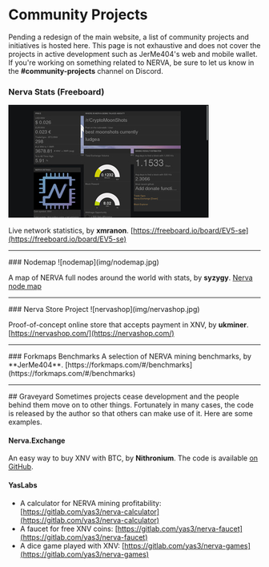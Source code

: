 # Community Projects
Pending a redesign of the main website, a list of community projects and initiatives is hosted here. This page is not exhaustive and does not cover the projects in active development such as JerMe404's web and mobile wallet. If you're working on something related to NERVA, be sure to let us know in the **#community-projects** channel on Discord.

### Nerva Stats (Freeboard)
![freeboard](img/freeboard.jpg)

Live network statistics, by **xmranon**. [https://freeboard.io/board/EV5-se](https://freeboard.io/board/EV5-se)

<hr>
### Nodemap
![nodemap](img/nodemap.jpg)

A map of NERVA full nodes around the world with stats, by **syzygy**. [Nerva node map][nerva-nodemap-link]

<hr>
### Nerva Store Project
![nervashop](img/nervashop.jpg)

Proof-of-concept online store that accepts payment in XNV, by **ukminer**. [https://nervashop.com/](https://nervashop.com/)<br>

<hr>
### Forkmaps Benchmarks
A selection of NERVA mining benchmarks, by **JerMe404**. [https://forkmaps.com/#/benchmarks](https://forkmaps.com/#/benchmarks)

<hr>
## Graveyard
Sometimes projects cease development and the people behind them move on to other things. Fortunately in many cases, the code is released by the author so that others can make use of it. Here are some examples.

#### Nerva.Exchange
An easy way to buy XNV with BTC, by **Nithronium**. The code is available [on GitHub](https://github.com/nithronium/Nerva.Exchange).

#### YasLabs
- A calculator for NERVA mining profitability: [https://gitlab.com/yas3/nerva-calculator](https://gitlab.com/yas3/nerva-calculator)
- A faucet for free XNV coins: [https://gitlab.com/yas3/nerva-faucet](https://gitlab.com/yas3/nerva-faucet)
- A dice game played with XNV: [https://gitlab.com/yas3/nerva-games](https://gitlab.com/yas3/nerva-games)




<!--Reference links -->
[nerva-nodemap-link]: https://map.getnerva.org
